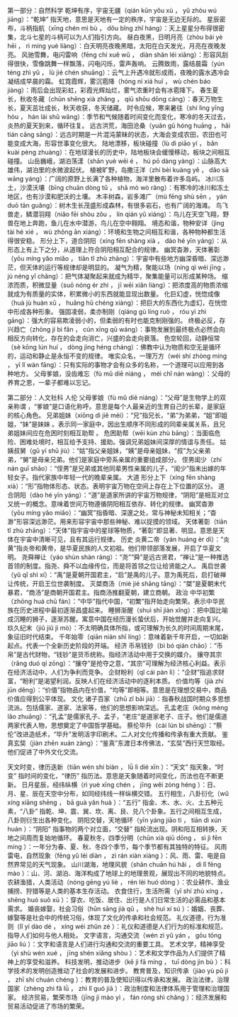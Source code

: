 第一部分：自然科学
乾坤有序，宇宙无疆（qián kūn yǒu xù ， yǔ zhòu wú jiāng）：“乾坤” 指天地，意思是天地有一定的秩序，宇宙是无边无际的。
星辰密布，斗柄指航（xīng chén mì bù ， dǒu bǐng zhǐ háng）：天上星星分布得很密集，北斗七星的斗柄可以为人们指引方向。
昼白夜黑，日明月亮（zhòu bái yè hēi ， rì míng yuè liàng）：白天明亮夜晚黑暗，太阳在白天发光，月亮在夜晚发亮。
风驰雪舞，电闪雷响（fēng chí xuě wǔ ， diàn shǎn léi xiǎng）：形容风刮得很快，雪像跳舞一样飘落，闪电闪烁，雷声轰响。
云腾致雨，露结晨霜（yún téng zhì yǔ ， lù jié chén shuāng）：云气上升遇冷就形成雨，夜晚的露水遇冷会凝结成早晨的霜。
虹霓霞辉，雾沉雹降（hóng ní xiá huī ， wù chén báo jiàng）：雨后会出现彩虹，彩霞光辉灿烂，雾气浓重时会有冰雹降下。
春生夏长，秋收冬藏（chūn shēng xià zhǎng ， qiū shōu dōng cáng）：春天万物生长，夏天茁壮成长，秋天收获，冬天储藏。
时令应候，寒来暑往（shí lìng yīng hòu ， hán lái shǔ wǎng）：季节和气候随着时间变化而变化，寒冷的冬天过去，炎热的夏天到来，循环往复。
远古洪荒，海田沧桑（yuǎn gǔ hóng huāng ， hǎi tián cāng sāng）：远古时期是一片混沌蒙昧的状态，大海会变成农田，农田也可能变成大海，形容世事变化很大。
陆地漂移，板块碰撞（lù dì piāo yí ， bǎn kuài pèng zhuàng）：在地球漫长的历史中，陆地板块会缓慢移动，板块之间相互碰撞。
山岳巍峨，湖泊荡漾（shān yuè wēi é ， hú pō dàng yàng）：山脉高大雄伟，湖泊里的水微波起伏。
植被旷野，岛撒汪洋（zhí bèi kuàng yě ， dǎo sā wāng yáng）：广阔的原野上长满了各种植物，海洋里散布着许多岛屿。
冰川冻土，沙漠沃壤（bīng chuān dòng tǔ ， shā mò wò rǎng）：有寒冷的冰川和冻土地区，也有沙漠和肥沃的土壤。
木丰树森，岩多滩广（mù fēng shù sēn ， yán duō tān guǎng）：树木生长茂盛形成森林，有很多岩石，也有广阔的海滩。
鸟飞兽走，鳞潜羽翔（niǎo fēi shòu zǒu ， lín qián yǔ xiáng）：鸟儿在天空飞翔，野兽在地上奔跑，鱼儿在水中潜游，鸟儿在空中翱翔。
境态和谐，物种安详（jìng tài hé xié ， wù zhǒng ān xiáng）：环境和生物之间相互和谐，各种物种都生活得很安稳。
形分上下，道合阴阳（xíng fēn shàng xià ， dào hé yīn yáng）：从形态上有上下之分，从道理上符合阴阳相互配合的规律。
幽冥杳渺，天体著彰（yōu míng yǎo miǎo ， tiān tǐ zhù zhāng）：宇宙中有些地方幽深昏暗、深远渺茫，但天体的运行等规律却是明显的。
凝气为精，聚能以场（níng qì wéi jīng ， jù néng yǐ chǎng）：把气体凝聚起来就成为精华，聚集能量可以形成某种场。
缩浓而质，积微显量（suō nóng ér zhì ， jī wēi xiǎn liàng）：把浓度高的物质浓缩就成为有质量的实体，积累微小的东西就能显现出数量。
化巨幻虚，恍惚成像（huà jù huàn xū ， huǎng hū chéng xiàng）：把巨大的东西化为虚幻，在恍惚中形成各种形象。
强固凌弱，柔亦制刚（qiáng gù líng ruò ， róu yì zhì gāng）：强大的容易欺凌弱小的，但柔弱的有时也能克制刚强的。
终极必反，存兴趋亡（zhōng jí bì fǎn ， cún xīng qū wáng）：事物发展到最终极点必然会向相反方向转化，存在的会走向消亡，兴盛的会走向衰落。
色空轮回，动静恒常（sè kōng lún huí ， dòng jìng héng cháng）：佛教中认为物质和空无是循环的，运动和静止是永恒不变的规律。
唯实众名，一理万方（wéi shí zhòng míng ， yī lǐ wàn fāng）：只有实际的事物才会有众多的名称，一个道理可以应用到各种地方。
父母爹娘，没齿难忘（fù mǔ diē niáng ， méi chǐ nán wàng）：父母的养育之恩，一辈子都难以忘记。

第二部分：人文社科
人伦
父母爹娘（fù mǔ diē niáng）：“父母”是生物学上的双亲称谓 ，“爹娘”是口语化称呼。意思是每个人最亲近的生育自己的长辈，是家庭的核心角色。
兄弟姐妹（xiōng dì jiě mèi）：“兄”指兄长，“弟”为弟弟，“姐”即姐姐，“妹”是妹妹 。表示同一家庭中，因出生顺序不同形成的同辈亲属关系，且兄弟姐妹间应在危困时刻相互助帮 。
危困助帮（wēi kùn zhù bāng）：当面临危险、困难处境时，相互给予支持、援助。强调兄弟姐妹间深厚的情谊与责任。
姑姨叔舅（gū yí shū jiù）：“姑”指父亲姐妹，“姨”是母亲姐妹，“叔”为父亲弟弟，“舅”是母亲兄弟。他们是家庭中旁系亲属的重要组成部分。
侄男闺少（zhí nán guī shǎo）：“侄男”是兄弟或其他同辈男性亲属的儿子，“闺少”指未出嫁的年轻女子。指代家族中年轻一代的晚辈亲属。
大道
形分上下（xíng fēn shàng xià）：“形”指物体形态、状态。表明宇宙万物在空间上存在上下位置的区分。
道合阴阳（dào hé yīn yáng）：“道”是道家所讲的宇宙万物规律，“阴阳”是相互对立又统一的概念。意味着世间万物遵循阴阳相互依存、转化的规律。
幽冥杳渺（yōu míng yǎo miǎo）：“幽冥”指昏暗、深邃之处，常与神秘未知相关；“杳渺”形容深远渺茫。用来形容宇宙中那些神秘、难以捉摸的领域。
天体著彰（tiān tǐ zhù zhāng）：“天体”指宇宙中的星球等物质，“著彰”即显著、明显。意思是天体在宇宙中清晰可见，且有其运行规律。
历史
炎黄二帝（yán huáng èr dì）：“炎黄”指炎帝和黄帝，是华夏民族的人文初祖。他们带领部落发展，开启了华夏文明。
尧舜禅让（yáo shùn shàn ràng）：“尧”“舜”是远古贤君，“禅让”是一种推选首领的制度。指尧、舜不以血缘传位，而是将首领之位让给贤能之人。
禹启世袭（yǔ qǐ shì xí）：“禹”是夏朝开国君主，“启”是禹的儿子。意为禹死后，启打破禅让传统，开启王位世袭制度。
灭桀商汤（miè jié shāng tāng）：“桀”是夏朝末代暴君，“商汤”是商朝开国君主。指商汤推翻夏朝，建立商朝。
政治
中华初繁（zhōng huá chū fán）：“中华”指代中国，“初繁”指开始走向繁荣。表示中华民族在历史进程中最初逐渐昌盛起来。
睡狮渐醒（shuì shī jiàn xǐng）：把中国比喻成沉睡的狮子，逐渐苏醒。寓意中国在经历漫长蛰伏后，开始觉醒并走向复兴。
玖久纪末（jiǔ jiǔ jì mò）：不太明确具体所指，或可理解为长久的时间周期末尾，象征旧时代结束。
千年始零（qiān nián shǐ líng）：意味着新千年开启，一切如新起点。代表一个全新历史阶段的开端。
经济
币帛钱钞（bì bó qián chāo）：“币帛”是古代财物，“钱钞”是货币统称。指经济活动中用于交换的媒介。
攘夺其宗（rǎng duó qí zōng）：“攘夺”是抢夺之意，“其宗”可理解为经济核心利益。表示在经济活动中，人们为争利而竞争。
企财盼利（qǐ cái pàn lì）：“企财”指追求财富，“盼利”是渴望利润。反映人们在经济活动中的逐利本质。
价值均等（jià zhí jūn děng）：“价值”指物品内在价值，“均等”即相等。意思是在理想交易中，商品价值应得到公平体现。
文化
诸子百家（zhū zǐ bǎi jiā）：指春秋战国时期众多思想流派。包括儒家、道家、法家等，他们的思想影响深远。
孔孟老庄（kǒng mèng lǎo zhuāng）：“孔孟”是儒家孔子、孟子，“老庄”是道家老子、庄子。他们是儒道两家代表人物，思想奠定了中国哲学基础。
蔡伦毕升（cài lún bì shēng）：“蔡伦”改进造纸术，“毕升”发明活字印刷术。二人对文化传播和传承有重大贡献。
鉴真玄奘（jiàn zhēn xuán zàng）：“鉴真”东渡日本传佛法，“玄奘”西行天竺取经。他们促进了中外文化交流。


天文时变，律历迭新（tiān wén shí biàn ， lǜ lì dié xīn ）：“天文” 指天象，“时变” 指时间的变化，“律历” 指历法。意思是天象随着时间变化，历法也在不断更新。
日月星辰，经纬纵横（rì yuè xīng chén ， jīng wěi zòng héng ）：日、月、星、辰在天空中分布，如同经纬线一样纵横交错。
五行相生，八卦衍化（wǔ xíng xiāng shēng ， bā guà yǎn huà ）：“五行” 指金、木、水、火、土五种元素，“八卦” 指乾、坤、震、巽、坎、离、艮、兑八个卦象。五行之间相互生成，八卦则衍生出各种变化。
阴阳交替，天地循环（yīn yáng jiāo tì ， tiān dì xún huán ）：“阴阳” 指事物的两个对立面，“交替” 指轮流出现。阴和阳互相转换，天地之间周而复始地循环。
春夏秋冬，四季分明（chūn xià qiū dōng ， sì jì fēn míng ）：一年分为春、夏、秋、冬四个季节，每个季节都有其独特的特征。
风雨雷电，自然现象（fēng yǔ léi diàn ， zì rán xiàn xiàng ）：风、雨、雷、电是自然界常见的天气现象。
山川湖海，地理风貌（shān chuān hú hǎi ， dì lǐ fēng mào ）：山、河、湖泊、海洋构成了地球上的地理景观，展现出不同的地貌特点。
农耕渔猎，人类活动（nóng gēng yú liè ， rén lèi huó dòng ）：农业耕作、渔业捕捞、狩猎等是人类的基本生存活动。
衣食住行，生活所需（yī shí zhù xíng ， shēng huó suǒ xū ）：穿衣、吃饭、居住、出行是人们日常生活的必需品和基本需求。
婚丧嫁娶，社会习俗（hūn sāng jià qǔ ， shè huì xí sú ）：婚姻、丧葬、嫁娶等是社会中的传统习俗，体现了文化的传承和社会规范。
礼仪道德，行为准则（lǐ yí dào dé ， xíng wéi zhǔn zé ）：礼仪和道德是人们行为的标准和规范，指导人们如何与他人相处。
文字语言，沟通交流（wén zì yǔ yán ， gōu tōng jiāo liú ）：文字和语言是人们进行沟通和交流的重要工具。
艺术文学，精神享受（yì shù wén xué ， jīng shén xiǎng shòu ）：艺术和文学作品为人们提供了精神上的享受和滋养。
科技发明，推动进步（kē jì fā míng ， tuī dòng jìn bù ）：科学技术的发明创造推动了社会的发展和进步。
教育普及，知识传承（jiào yù pǔ jí ， zhī shí chuán chéng ）：教育的普及使知识得以传承和发展。
政治法律，治理国家（zhèng zhì fǎ lǜ ， zhì lǐ guó jiā ）：政治制度和法律体系用于管理和治理国家。
经济贸易，繁荣市场（jīng jì mào yì ， fán róng shì chǎng ）：经济发展和贸易活动促进了市场的繁荣。

